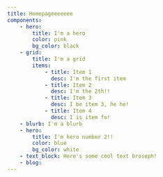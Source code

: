 ```yaml
---
title: Homepageeeeeee
components:
    - hero:
        title: I'm a hero
        color: pink
        bg_color: black
    - grid:
        title: I'm a grid
        items:
            - title: Item 1
              desc: I'm the first item
            - title: Item 2
              desc: I'm the 2th!!
            - title: Item 3
              desc: I be item 3, he he!
            - title: Item 4
              desc: I is item fo!
    - blurb: I'm a blurb
    - hero:
        title: I'm hero number 2!!
        color: blue
        bg_color: white
    - text_block: Here's some cool text broseph!
    - blog:
---
```

